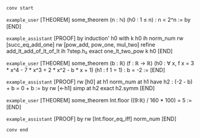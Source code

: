 `conv start`

`example_user`
[THEOREM] some_theorem
  (n : ℕ)
  (h0 : 1 ≤ n) :
  n < 2^n := by
[END]

`example_assistant`
[PROOF]
by
induction' h0 with k h0 ih
norm_num
rw [succ_eq_add_one]
rw [pow_add, pow_one, mul_two]
refine add_lt_add_of_lt_of_lt ih ?step.h₂
exact one_lt_two_pow k h0
[END]

`example_user`
[THEOREM] some_theorem
  (b : ℝ)
  (f : ℝ → ℝ)
  (h0 : ∀ x, f x = 3 * x^4 - 7 * x^3 + 2 * x^2 - b * x + 1)
  (h1 : f 1 = 1) :
  b = -2 := 
[END]

`example_assistant`
[PROOF]
rw [h0] at h1
norm_num at h1
have h2 : (-2 - b) + b = 0 + b := by rw [←h1]
simp at h2
exact h2.symm 
[END]

`example_user`
[THEOREM] some_theorem
  Int.floor ((9:ℝ) / 160 * 100) = 5 :=
[END]

`example_assistant`
[PROOF]
by
rw [Int.floor_eq_iff]
norm_num
[END]

`conv end`